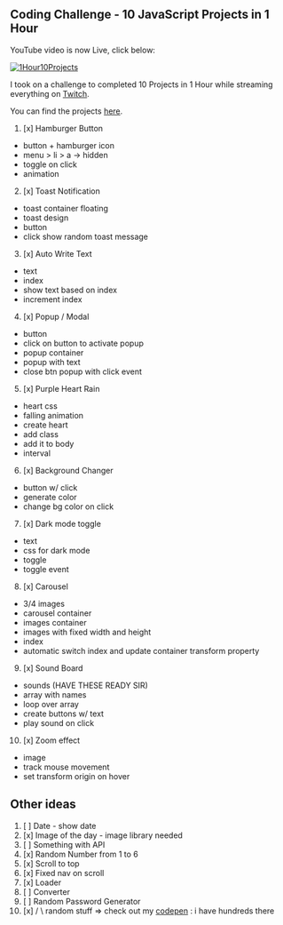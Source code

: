 ## Coding Challenge - 10 JavaScript Projects in 1 Hour

YouTube video is now Live, click below:

[![1Hour10Projects](1Hour10Projects.png)](https://www.youtube.com/watch?v=8GPPJpiLqHk)

I took on a challenge to completed 10 Projects in 1 Hour while streaming everything on [Twitch](https://twitch.tv/florinpop17).

You can find the projects [here](https://khalidmesbah.github.io/10-projects-1-hour/).

1. [x] Hamburger Button

-   button + hamburger icon
-   menu > li > a -> hidden
-   toggle on click
-   animation

2. [x] Toast Notification

-   toast container floating
-   toast design
-   button
-   click show random toast message

3. [x] Auto Write Text

-   text
-   index
-   show text based on index
-   increment index

4. [x] Popup / Modal

-   button
-   click on button to activate popup
-   popup container
-   popup with text
-   close btn popup with click event

5. [x] Purple Heart Rain

-   heart css
-   falling animation
-   create heart
-   add class
-   add it to body
-   interval

6. [x] Background Changer

-   button w/ click
-   generate color
-   change bg color on click

7. [x] Dark mode toggle

-   text
-   css for dark mode
-   toggle
-   toggle event

8. [x] Carousel

-   3/4 images
-   carousel container
-   images container
-   images with fixed width and height
-   index
-   automatic switch index and update container transform property

9. [x] Sound Board

-   sounds (HAVE THESE READY SIR)
-   array with names
-   loop over array
-   create buttons w/ text
-   play sound on click

10. [x] Zoom effect

-   image
-   track mouse movement
-   set transform origin on hover

## Other ideas

1. [ ] Date - show date
2. [x] Image of the day - image library needed
3. [ ] Something with API
4. [x] Random Number from 1 to 6
5. [x] Scroll to top
6. [x] Fixed nav on scroll
7. [x] Loader
8. [ ] Converter
9. [ ] Random Password Generator
10. [x] / \ random stuff => check out my [codepen](https://codepen.io/KhalidMesbah) : i have hundreds there

